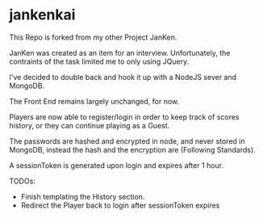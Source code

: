 # jankenkai


This Repo is forked from my other Project JanKen.

JanKen was created as an item for an interview. Unfortunately, the contraints of the task limited me to only using JQuery.

I've decided to double back and hook it up with a NodeJS sever and MongoDB.

The Front End remains largely unchanged, for now.

Players are now able to register/login in order to keep track of scores history, or they can continue playing as a Guest.

The passwords are hashed and encrypted in node, and never stored in MongoDB, instead the hash and the encryption are (Following Standards).

A sessionToken is generated upon login and expires after 1 hour.

TODOs:
- Finish templating the History section.
- Redirect the Player back to login after sessionToken expires